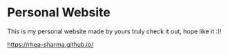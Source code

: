 # Personal Website
This is my personal website made by yours truly check it out, hope like it :)!

https://rhea-sharma.github.io/
